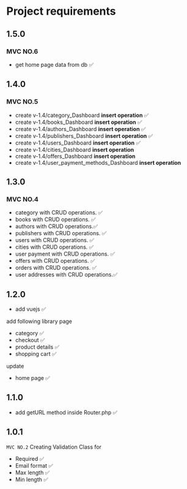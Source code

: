 # Project requirements

## 1.5.0

### MVC NO.6

- get home page data from db ✅

## 1.4.0

### MVC NO.5

- create v-1.4/category_Dashboard **insert operation** ✅
- create v-1.4/books_Dashboard **insert operation** ✅
- create v-1.4/authors_Dashboard **insert operation** ✅
- create v-1.4/publishers_Dashboard **insert operation** ✅
- create v-1.4/users_Dashboard **insert operation** ✅
- create v-1.4/cities_Dashboard **insert operation**
- create v-1.4/offers_Dashboard **insert operation**
- create v-1.4/user_payment_methods_Dashboard **insert operation**

## 1.3.0

### MVC NO.4

- category with CRUD operations. ✅
- books with CRUD operations. ✅
- authors with CRUD operations.✅
- publishers with CRUD operations. ✅
- users with CRUD operations. ✅
- cities with CRUD operations. ✅
- user payment with CRUD operations. ✅
- offers with CRUD operations. ✅
- orders with CRUD operations. ✅
- user addresses with CRUD operations.✅

## 1.2.0

- add vuejs ✅

add following library page

- category ✅
- checkout ✅
- product details ✅
- shopping cart ✅

update

- home page ✅

## 1.1.0

- add getURL method inside Router.php ✅

## 1.0.1

`MVC NO.2`
Creating Validation Class for

- Required ✅
- Email format ✅
- Max length ✅
- Min length ✅
